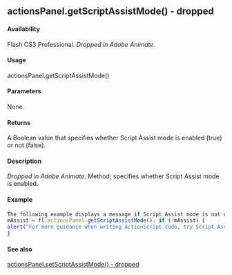 ## actionsPanel.getScriptAssistMode() - dropped

#### Availability

Flash CS3 Professional. *Dropped in Adobe Animate*.

#### Usage

actionsPanel.getScriptAssistMode()

#### Parameters

None.

#### Returns

A Boolean value that specifies whether Script Assist mode is enabled (true) or not (false).

#### Description

*Dropped in Adobe Animate.*
Method; specifies whether Script Assist mode is enabled.

#### Example

```javascript
The following example displays a message if Script Assist mode is not enabled.
mAssist = fl.actionsPanel.getScriptAssistMode(); if (!mAssist) {
alert("For more guidance when writing ActionScript code, try Script Assist mode");
}

```
#### See also

[actionsPanel.setScriptAssistMode() - dropped](#_bookmark39)
